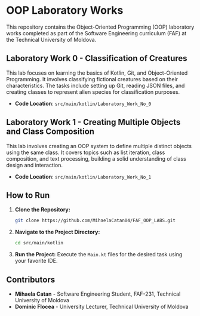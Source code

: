 # OOP Laboratory Works

This repository contains the Object-Oriented Programming (OOP) laboratory works completed as part of the Software
Engineering curriculum (FAF) at the Technical University of Moldova. 

## Laboratory Work 0 - Classification of Creatures

This lab focuses on learning the basics of Kotlin, Git, and Object-Oriented Programming. It involves classifying
fictional creatures based on their characteristics. The tasks include setting up Git, reading JSON files, and creating
classes to represent alien species for classification purposes.

- **Code Location**: `src/main/kotlin/Laboratory_Work_No_0`

## Laboratory Work 1 - Creating Multiple Objects and Class Composition

This lab involves creating an OOP system to define multiple distinct objects using the same class. It covers topics such
as list iteration, class composition, and text processing, building a solid understanding of class design and
interaction.

- **Code Location**: `src/main/kotlin/Laboratory_Work_No_1`

## How to Run

1. **Clone the Repository:**
   ```bash
   git clone https://github.com/MihaelaCatan04/FAF_OOP_LABS.git
   ```

2. **Navigate to the Project Directory:**
   ```bash
   cd src/main/kotlin
   ```

3. **Run the Project:** Execute the `Main.kt` files for the desired task using your favorite IDE.

## Contributors

- **Mihaela Catan** - Software Engineering Student, FAF-231, Technical University of Moldova
- **Dominic Flocea** - University Lecturer, Technical University of Moldova

